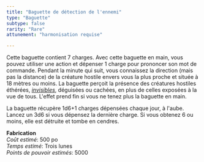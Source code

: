 ```yaml
---
title: "Baguette de détection de l'ennemi"
type: "Baguette"
subtype: false
rarity: "Rare"
attunement: "harmonisation requise"

---
```

Cette baguette contient 7 charges. Avec cette baguette en main, vous pouvez utiliser une action et dépenser 1 charge pour prononcer son mot de commande. Pendant la minute qui suit, vous connaissez la direction (mais pas la distance) de la créature hostile envers vous la plus proche et située à 18 mètres ou moins. La baguette perçoit la présence des créatures hostiles éthérées, [_invisibles_](/gerer-la-sante-du-personnage/#invisible), déguisées ou cachées, en plus de celles exposées à la vue de tous. L'effet prend fin si vous ne tenez plus la baguette en main.

La baguette récupère 1d6+1 charges dépensées chaque jour, à l'aube. Lancez un 3d6 si vous dépensez la dernière charge. Si vous obtenez 6 ou moins, elle est détruite et tombe en cendres.  

**Fabrication**  
*Coût estimé*: 500 po  
*Temps estimé*: Trois lunes  
*Points de pouvoir estimés*: 5000  
